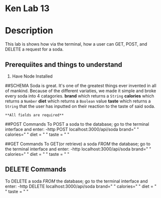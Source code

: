 Ken Lab 13
===
# Description

This lab is shows how via the terminal, how a user can GET, POST, and DELETE a request for a soda.

## Prerequiites and things to understand
  1. Have Node Installed

##SCHEMA
  Soda is great. It's one of the greatest things ever invented in all of mankind. Because of the different variaties, we made it simple and broke every soda into 4 catagories.
    **brand** which returns a ```String```
    **calories** which returns a ```Number```
    **diet** which returns a ```Boolean``` value
    **taste** which returns a ```String``` that the user has inputted on their reaction to the taste of said soda.

    **All fields are required**

##POST Commands
  To POST a soda to the database; go to the terminal interface and enter:
    -http POST localhost:3000/api/soda brand=" " calories=" " diet = " " taste = " "

##GET Commands
  To GET(or retrieve) a soda *FROM* the database; go to the terminal interface and enter:
    -http localhost:3000/api/soda brand=" " calories=" " diet = " " taste = " "
## DELETE Commands

  To DELETE a soda *FROM* the database; go to the terminal interface and enter:
    -http DELETE localhost:3000/api/soda brand=" " calories=" " diet = " " taste = " "

